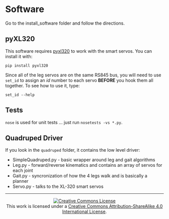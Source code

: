 # Software

Go to the install_software folder and follow the directions.

## pyXL320

This software requires [pyxl320](https://pypi.python.org/pypi/pyxl320) to work
with the smart servos. You can install it with:

	pip install pyxl320

Since all of the leg servos are on the same RS845 bus, you will need to use
`set_id` to assign an *id* number to each servo **BEFORE** you hook them all
together. To see how to use it, type:

	set_id --help

## Tests

`nose` is used for unit tests ... just run `nosetests -vs *.py`.

## Quadruped Driver

If you look in the `quadruped` folder, it contains the low level driver:

* SimpleQuadruped.py - basic wrapper around leg and gait algorithms
* Leg.py - forward/reverse kinematics and contains an array of servos for each joint
* Gait.py - syncronization of how the 4 legs walk and is basically a planner
* Servo.py - talks to the XL-320 smart servos

---

<p align="center">
	<a rel="license" href="http://creativecommons.org/licenses/by-sa/4.0/">
		<img alt="Creative Commons License"  src="https://i.creativecommons.org/l/by-sa/4.0/88x31.png" />
	</a>
	<br />This work is licensed under a <a rel="license" href="http://creativecommons.org/licenses/by-sa/4.0/">Creative Commons Attribution-ShareAlike 4.0 International License</a>.
</p>
